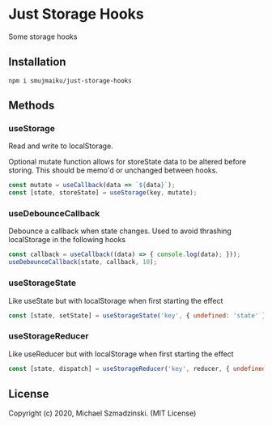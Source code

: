 # Just Storage Hooks

Some storage hooks

## Installation

`npm i smujmaiku/just-storage-hooks`

## Methods

### useStorage

Read and write to localStorage.

Optional mutate function allows for storeState data to be altered before storing. This should be memo'd or unchanged between hooks.

```js
const mutate = useCallback(data => `${data}`);
const [state, storeState] = useStorage(key, mutate);
```

### useDebounceCallback

Debounce a callback when state changes. Used to avoid thrashing localStorage in the following hooks

```js
const callback = useCallback((data) => { console.log(data); }));
useDebounceCallback(state, callback, 10);
```

### useStorageState

Like useState but with localStorage when first starting the effect

```js
const [state, setState] = useStorageState('key', { undefined: 'state' }, optionalMutate);
```

### useStorageReducer

Like useReducer but with localStorage when first starting the effect

```js
const [state, dispatch] = useStorageReducer('key', reducer, { undefined: 'state' }, optionalMutate);
```

## License

Copyright (c) 2020, Michael Szmadzinski. (MIT License)
